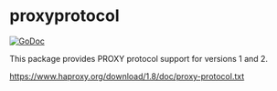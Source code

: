 # proxyprotocol

[![GoDoc](https://godoc.org/github.com/mastercactapus/proxyprotocol?status.svg)](https://godoc.org/github.com/mastercactapus/proxyprotocol)

This package provides PROXY protocol support for versions 1 and 2.

https://www.haproxy.org/download/1.8/doc/proxy-protocol.txt

